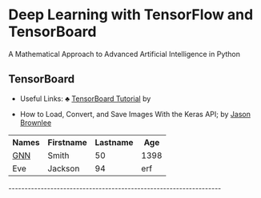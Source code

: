 # Deep Learning with TensorFlow and TensorBoard
A Mathematical Approach to Advanced  Artificial Intelligence in Python
## TensorBoard
- Useful Links:
&clubs; <a href="https://www.datacamp.com/community/tutorials/tensorboard-tutorial">TensorBoard Tutorial</a> by 

- How to Load, Convert, and Save Images With the Keras API; by <a href="https://machinelearningmastery.com/how-to-load-convert-and-save-images-with-the-keras-api/"> Jason Brownlee </a>


<table style="width:100%">
  <tr>
    <th>Names</th>
    <th>Firstname</th>
    <th>Lastname</th> 
    <th>Age</th>
  </tr>
  <tr>
    <td><a href="https://arxiv.org/pdf/1812.08434.pdf" > GNN </a></td>
    <td>Smith</td> 
    <td>50</td>
    <td>1398</td>
  </tr>
  <tr>
    <td>Eve</td>
    <td>Jackson</td> 
    <td>94</td>
     <td>erf</td>
  </tr>
</table>
------------------------------------------------------------------
